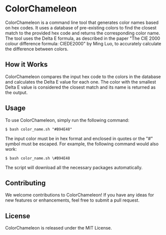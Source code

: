 # ColorChameleon

ColorChameleon is a command line tool that generates color names based on hex codes. It uses a database of pre-existing colors to find the closest match to the provided hex code and returns the corresponding color name. The tool uses the Delta E formula, as described in the paper "The CIE 2000 colour difference formula: CIEDE2000" by Ming Luo, to accurately calculate the difference between colors.

## How it Works
ColorChameleon compares the input hex code to the colors in the database and calculates the Delta E value for each one. The color with the smallest Delta E value is considered the closest match and its name is returned as the output.

## Usage
To use ColorChameleon, simply run the following command:

```$ bash color_name.sh "#B94E48"```

The input color must be in hex format and enclosed in quotes or the "#" symbol must be escaped. For example, the following command would also work:

```$ bash color_name.sh \#B94E48```

The script will download all the necessary packages automatically.

## Contributing
We welcome contributions to ColorChameleon! If you have any ideas for new features or enhancements, feel free to submit a pull request.

## License
ColorChameleon is released under the MIT License.
